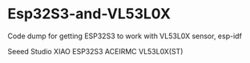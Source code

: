 # Esp32S3-and-VL53L0X
Code dump for getting ESP32S3 to work with VL53L0X sensor, esp-idf

Seeed Studio XIAO ESP32S3
ACEIRMC VL53L0X(ST)

